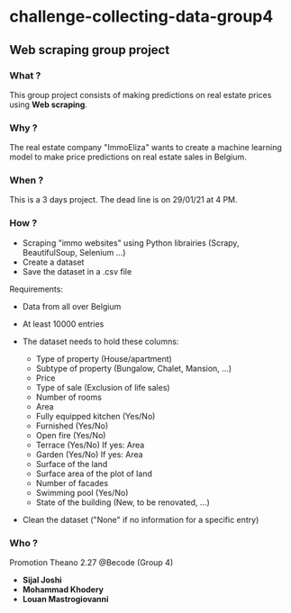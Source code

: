 # challenge-collecting-data-group4
## Web scraping group project


### What ?
This group project consists of making predictions on real estate prices using **Web scraping**.


### Why ?

The real estate company "ImmoEliza" wants to create a machine learning model to make price predictions on real estate sales in Belgium.


### When ?

This is a 3 days project. The dead line is on 29/01/21 at 4 PM.

### How ?

- Scraping "immo websites" using Python librairies (Scrapy, BeautifulSoup, Selenium ...)
- Create a dataset
- Save the dataset in a .csv file

Requirements:

- Data from all over Belgium
- At least 10000 entries
- The dataset needs to hold these columns:

    
    * Type of property (House/apartment)
    * Subtype of property (Bungalow, Chalet, Mansion, ...)
    * Price
    * Type of sale (Exclusion of life sales)
    * Number of rooms
    * Area
    * Fully equipped kitchen (Yes/No)
    * Furnished (Yes/No)
    * Open fire (Yes/No)
    * Terrace (Yes/No)
        If yes: Area
    * Garden (Yes/No)
        If yes: Area
    * Surface of the land
    * Surface area of the plot of land
    * Number of facades
    * Swimming pool (Yes/No)
   *  State of the building (New, to be renovated, ...)
   
- Clean the dataset ("None" if no information for a specific entry)


### Who ?

Promotion Theano 2.27 @Becode (Group 4)

- **Sijal Joshi**
- **Mohammad Khodery**
- **Louan Mastrogiovanni**

